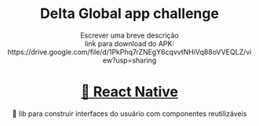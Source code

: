<h1 align="center">Delta Global app challenge</h1>
<p align="center">
  Escrever uma breve descrição <br/>
  link para download do APK: <br/> https://drive.google.com/file/d/1PkPhq7rZNEgY6cqvvtNHiVq88oVVEQLZ/view?usp=sharing
</p>

<h1 align="center">
    <a href="https://reactnative.dev/">🔗 React Native</a>
</h1>
<p align="center">🚀 lib para construir interfaces do usuário com componentes reutilizáveis</p>


